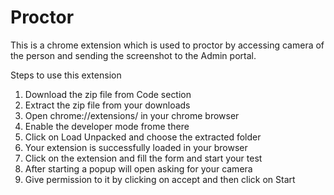 # Proctor
This is a chrome extension which is used to proctor by accessing camera of the person and sending the screenshot to the Admin portal.

Steps to use this extension

1) Download the zip file from Code section
2) Extract the zip file from your downloads
3) Open chrome://extensions/ in your chrome browser
4) Enable the developer mode frome there
5) Click on Load Unpacked and choose the extracted folder
6) Your extension is successfully loaded in your browser
7) Click on the extension and fill the form and start your test 
8) After starting a popup will open asking for your camera
9) Give permission to it by clicking on accept and then click on Start
